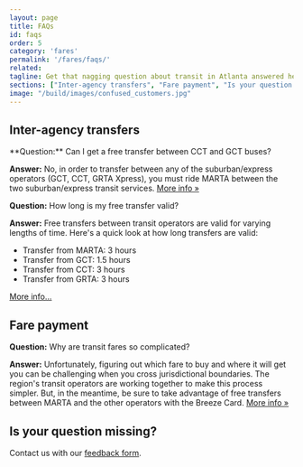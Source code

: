 ```yaml
---
layout: page
title: FAQs
id: faqs
order: 5
category: 'fares'
permalink: '/fares/faqs/'
related:
tagline: Get that nagging question about transit in Atlanta answered here.
sections: ["Inter-agency transfers", "Fare payment", "Is your question missing?"]
image: "/build/images/confused_customers.jpg"
---
```


<h2 name="Inter-agency transfers">Inter-agency transfers</h2>
**Question:** Can I get a free transfer between CCT and GCT buses?

**Answer:** No, in order to transfer between any of the suburban/express operators (GCT, CCT, GRTA Xpress), you must ride MARTA between the two suburban/express transit services. [More info &raquo;](/fares/transfers)

**Question:** How long is my free transfer valid?

**Answer:** Free transfers between transit operators are valid for varying lengths of time. Here's a quick look at how long transfers are valid:

* Transfer from MARTA: 3 hours
* Transfer from GCT: 1.5 hours
* Transfer from CCT: 3 hours
* Transfer from GRTA: 3 hours

[More info...](/fares/passes)

<h2 name="Fare payment">Fare payment</h2>

**Question:** Why are transit fares so complicated?

**Answer:** Unfortunately, figuring out which fare to buy and where it will get you can be challenging when you cross jurisdictional boundaries. The region's transit operators are working together to make this process simpler. But, in the meantime, be sure to take advantage of free transfers between MARTA and the other operators with the Breeze Card. [More info &raquo;](/fares/products)

<h2 name="Is your question missing?">Is your question missing?</h2>

Contact us with our <a href="/about/feedback">feedback form</a>.